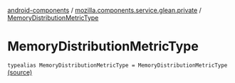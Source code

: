 [android-components](../index.md) / [mozilla.components.service.glean.private](index.md) / [MemoryDistributionMetricType](./-memory-distribution-metric-type.md)

# MemoryDistributionMetricType

`typealias MemoryDistributionMetricType = MemoryDistributionMetricType` [(source)](https://github.com/mozilla-mobile/android-components/blob/master/components/service/glean/src/main/java/mozilla/components/service/glean/private/MetricAliases.kt#L19)